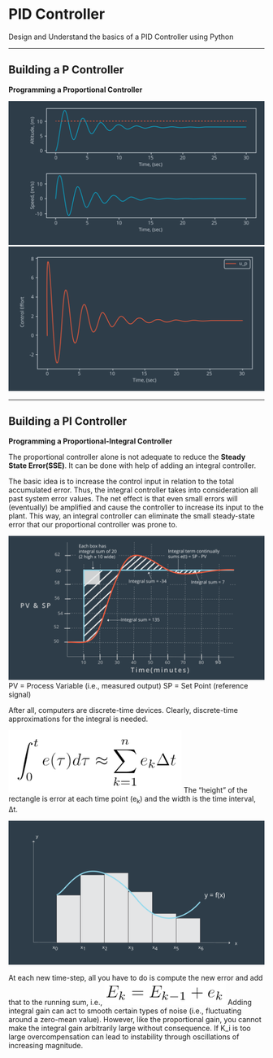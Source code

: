 # PID Controller
Design and Understand the basics of a PID Controller using Python

---

## Building a P Controller
**Programming a Proportional Controller**

![p2](img/building-a-p-controller-01.png)
![p1](img/building-a-p-controller-02.png)

---

## Building a PI Controller
**Programming a Proportional-Integral Controller**

The proportional controller alone is not adequate to reduce the **Steady State Error(SSE)**. It can be done with help of adding an integral controller.

The basic idea is to increase the control input in relation to the total accumulated error. Thus, the integral controller takes into consideration all past system error values. The net effect is that even small errors will (eventually) be amplified and cause the controller to increase its input to the plant. This way, an integral controller can eliminate the small steady-state error that our proportional controller was prone to.

![p3](img/pi-control-slide1.png)
PV = Process Variable (i.e., measured output)
SP = Set Point (reference signal)


After all, computers are discrete-time devices. Clearly, discrete-time approximations for the integral is needed.

![p4](img/eq4.png)
The “height” of the rectangle is error at each time point (e<sub>k</sub>) and the width is the time interval, Δt.

![p5](img/pi-control-slide3.png)

At each new time-step, all you have to do is compute the new error and add that to the running sum, i.e.,
![p6](img/eq5b.png)
Adding integral gain can act to smooth certain types of noise (i.e., fluctuating around a zero-mean value). However, like the proportional gain, you cannot make the integral gain arbitrarily large without consequence. If K_i is too large overcompensation can lead to instability through oscillations of increasing magnitude.


